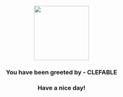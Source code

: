 <p align="center">
            <img src="https://raw.githubusercontent.com/PokeAPI/sprites/master/sprites/pokemon/36.png" width="150" height="150">
          </p>
          <h3 align="center">You have been greeted by - <b>CLEFABLE</b></h3>
          <h3 align="center">Have a nice day!</h3>
